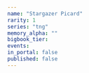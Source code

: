 ```yaml
---
name: "Stargazer Picard"
rarity: 1
series: "tng"
memory_alpha: ""
bigbook_tier:
events:
in_portal: false
published: false
---
```

